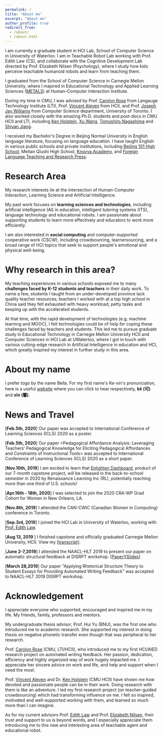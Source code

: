 ```yaml
---
permalink: /
title: "About me"
excerpt: "About me"
author_profile: true
redirect_from: 
  - /about/
  - /about.html
---
```

I am currently a graduate student in HCI Lab, School of Computer Science in University of Waterloo. I am in Teachable Robot Lab working with Prof. Edith Law (CS), and collaborate with the Cognitive Development Lab directed by Prof. Elizabeth Nilsen (Psychology), where I study how kids perceive teachable humanoid robots and learn from teaching them.   

I graduated from the School of Computer Science in Carnegie Mellon University, where I majored in Educational Technology and Applied Learning Sciences ([METALS](https://hcii.cmu.edu/masters-educational-technology-and-applied-learning-science-program-overview)) at Human-Computer Interaction Institute.  

During my time in CMU, I was advised by Prof. [Carolyn Rose](http://www.cs.cmu.edu/~cprose/) from Langauge Technology Institute (LTI), Prof. [Vincent Aleven](https://hcii.cmu.edu/people/vincent-aleven) from HCII, and Prof. [Joseph Jay Williams](http://www.josephjaywilliams.com) from Computer Science department, University of Toronto. I also worked closely with the amazing Ph.D. students and post-docs in CMU HCII and LTI, including [Ken Holstein](https://kenholstein.myportfolio.com/), [Xu Wang](http://www.iamxuwang.com/), [Tomoshiro Nagashima](https://tomonag.org/) and [Shiyan Jiang](http://shiyanjiang.com/visual/).  

I received my Bachelor's Degree in Beijing Normal University in English language literature, focusing on language education. I have taught English in various public schools and private institutions, including [Beijing 101 High School](https://en.wikipedia.org/wiki/Beijing_101_Middle_School), Meitan Qiushi High School, [Knovva Academy](https://www.knovva.com), and [Foreign Language Teaching and Research Press](http://en.fltrp.com). 

Research Area
===
   My research interests lie at the intersection of Human-Computer Interaction, Learning Science and Artificial Intelligence. 
   
   My past work focuses on **learning sciences and technologies**, including artificial intelligence (AI) in education, intelligent tutoring systems (ITS), language technology and educational robots. I am passionate about supporting students to learn more effectively and educators to work more efficiently.  
  
   I am also interested in **social computing** and computer-supported cooperative work (CSCW), including crowdsourcing, learnersourcing, and a broad range of HCI topics that seek to support people's emotional and physical well-being.

Why research in this area?
===
My teaching experiences in various schools exposed me to many **challenges faced by K-12 students and teachers** in their daily work. To name a few, students I taught from an under-developed province lack quality teacher resources; teachers I worked with at a top high school in China said they felt exhausted with heavy workload, petty tasks and keeping up with the accelerated students. 

At that time, with the rapid development of technologies (e.g. machine learning and MOOC), I felt technologies could be of help for coping these challenges faced by teachers and students. This led me to pursue graduate study in Educational Technology in Carnegie Mellon University HCII and Computer Sciences in HCI Lab at UWaterloo, where I got in touch with various cutting-edge research in Artificial Intelligence in education and HCI, which greatly inspired my interest in further study in this area. 

About my name
===
I prefer togo by the name Bella. For my first name's Ke-xin's pronunciation, here is a useful [website](https://chinese.yabla.com/chinese-pinyin-chart.php) where you can click to hear respectively, **kě (可)** and **xīn (馨)**.

News and Travel
===
[<b>Feb.5th, 2020</b>] Our paper <Practice-Based Teacher Education with ELK: A Role-Playing Simulation for Eliciting Learner Knowledge> was accepted to International Conference of Learning Sciences (ICLS) 2020 as a poster.  

[<b>Feb.5th, 2020</b>] Our paper <Pedagogical Affordance Analysis: Leveraging Teachers’ Pedagogical Knowledge for Eliciting Pedagogical Affordances and Constraints of Instructional Tools> was accepted to International Conference of Learning Sciences (ICLS) 2020 as a short paper. 

[<b>Nov.10th, 2019</b>] I am excited to learn that [Enlighten Dashboard](https://demo.enlighten.education/), product of our 7-month capstone project, will be released in the back-to-school semester in 2020 by Renaissance Learning Inc (RL), potentially reaching more than one third of U.S. schools!

[<b>Apr.16th - 18th, 2020</b>] I was selected to join the 2020 CRA-WP Grad Cohort for Women in New Orleans, LA. 
 
[<b>Nov.8th, 2019</b>] I attended the CAN-CWIC (Canadian Women in Computing) conference in Toronto.

[<b>Sep.3rd, 2019</b>] I joined the HCI Lab in University of Waterloo, working with [Prof. Edith Law](http://edithlaw.ca/).

[<b>Aug 13, 2019 </b>] I finished capstone and officially graduated Carnegie Mellon University, HCII. View my [[transcript]](http://kexin-yang.github.io/files/CMU_transcript.pdf).

[<b>June 2-7,2019</b>] I attended the NAACL-HLT 2019 to present our paper on automatic structural feedback at DISRPT workshop. [[Paper]](https://www.aclweb.org/anthology/W19-2720)[[Slides]](http://kexin-yang.github.io/files/slides_NAACL_ppt_0603.pdf)

[<b>March 28,2019</b>] Our paper "Applying Rhetorical Structure Theory to Student Essays for Providing Automated Writing Feedback" was accepted to NAACL-HLT 2019 DISRPT workshop.


Acknowledgement
===
I appreciate everyone who supported, encouraged and inspired me in my life. My friends, family, professors and mentors.    
 
My undergraduate thesis advisor, Prof. Hui Yu (BNU), was the first one who introduced me to academic research. She supported my interest in doing thesis on negative phonetic transfer even though that was peripheral to her research. 

Prof. [Carolyn Rose](http://www.cs.cmu.edu/~cprose/) (CMU, LTI/HCII), who introduced me to my first HCI/AIED research project on automated writing feedback. Her passion, dedication, efficiency and highly organized way of work hugely impacted me. I appreciate her sincere advice on work and life, and help and support when I need the most. 

Prof. [Vincent Aleven](https://hcii.cmu.edu/people/vincent-aleven)  and Dr. [Ken Holstein](https://kenholstein.myportfolio.com/) (CMU HCII) have shown me how devoted and passionate people can be in their work. Doing research with them is like an adventure. I led my first research project (on teacher-guided crowdsourcing) which had transforming influence on me. I felt so inspired, motivated and well-supported working with them, and learned so much more than I can imagine. 

As for my current advisors Prof. [Edith Law](http://edithlaw.ca/) and Prof. [Elizabeth Nilsen](https://uwaterloo.ca/psychology/people-profiles/elizabeth-nilsen), their trust and support to us is beyond words, and I especially appreciate them introducing me to this new and interesting area of teachable agent and educational robot.  




